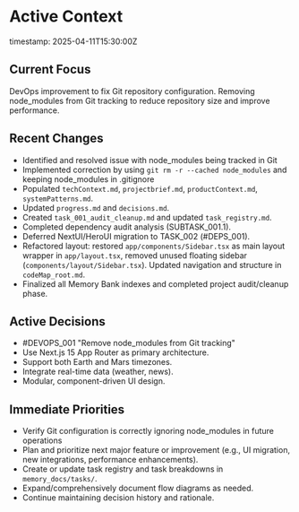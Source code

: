 # Active Context
timestamp: 2025-04-11T15:30:00Z

## Current Focus
DevOps improvement to fix Git repository configuration. Removing node_modules from Git tracking to reduce repository size and improve performance.

## Recent Changes
- Identified and resolved issue with node_modules being tracked in Git
- Implemented correction by using `git rm -r --cached node_modules` and keeping node_modules in .gitignore
- Populated `techContext.md`, `projectbrief.md`, `productContext.md`, `systemPatterns.md`.
- Updated `progress.md` and `decisions.md`.
- Created `task_001_audit_cleanup.md` and updated `task_registry.md`.
- Completed dependency audit analysis (SUBTASK_001.1).
- Deferred NextUI/HeroUI migration to TASK_002 (#DEPS_001).
- Refactored layout: restored `app/components/Sidebar.tsx` as main layout wrapper in `app/layout.tsx`, removed unused floating sidebar (`components/layout/Sidebar.tsx`). Updated navigation and structure in `codeMap_root.md`.
- Finalized all Memory Bank indexes and completed project audit/cleanup phase.

## Active Decisions
- #DEVOPS_001 "Remove node_modules from Git tracking"
- Use Next.js 15 App Router as primary architecture.
- Support both Earth and Mars timezones.
- Integrate real-time data (weather, news).
- Modular, component-driven UI design.

## Immediate Priorities
- Verify Git configuration is correctly ignoring node_modules in future operations
- Plan and prioritize next major feature or improvement (e.g., UI migration, new integrations, performance enhancements).
- Create or update task registry and task breakdowns in `memory_docs/tasks/`.
- Expand/comprehensively document flow diagrams as needed.
- Continue maintaining decision history and rationale.

